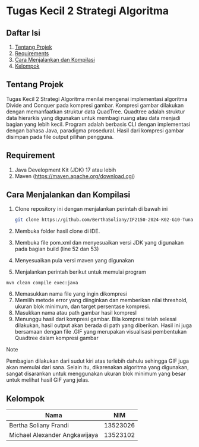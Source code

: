 # Tugas Kecil 2 Strategi Algoritma
## Daftar Isi
1. [Tentang Projek](#tentang-projek)
2. [Requirements](#requirement)
3. [Cara Menjalankan dan Kompilasi](#cara-menjalankan-dan-kompilasi)
4. [Kelompok](#kelompok)


## Tentang Projek
Tugas Kecil 2 Strategi Algoritma menilai mengenai implementasi algoritma Divide and Conquer pada kompresi gambar. Kompresi gambar dilakukan dengan memanfaatkan struktur data QuadTree. Quadtree adalah struktur data hierarkis yang digunakan untuk membagi ruang atau data menjadi bagian yang lebih kecil. Program adalah berbasis CLI dengan implementasi dengan bahasa Java, paradigma prosedural. Hasil dari kompresi gambar disimpan pada file output pilihan pengguna.

## Requirement
1. Java Development Kit (JDK) 17 atau lebih
2. Maven (https://maven.apache.org/download.cgi)

## Cara Menjalankan dan Kompilasi
1. Clone repository ini dengan menjalankan perintah di bawah ini
   ```sh
   git clone https://github.com/BerthaSoliany/IF2150-2024-K02-G10-Tunaz.git

2. Membuka folder hasil clone di IDE.

3. Membuka file pom.xml dan menyesuaikan versi JDK yang digunakan pada bagian build (line 52 dan 53)
4. Menyesuaikan pula versi maven yang digunakan
5. Menjalankan perintah berikut untuk memulai program
  ```
  mvn clean compile exec:java
  ```
6. Memasukkan nama file yang ingin dikompresi
7. Memilih metode error yang diinginkan dan memberikan nilai threshold, ukuran blok minimum, dan target persentase kompresi.
8. Masukkan nama atau path gambar hasil kompresl
9. Menunggu hasil dari kompresi gambar. Bila kompresi telah selesai dilakukan, hasil output akan berada di path yang diberikan. Hasil ini juga bersamaan dengan file .GIF yang merupakan visualisasi pembentukan Quadtree dalam kompresi gambar
> [!Note]
> Pembagian dilakukan dari sudut kiri atas terlebih dahulu sehingga GIF juga akan memulai dari sana. Selain itu, dikarenakan algoritma yang digunakan, sangat disarankan untuk menggunakan ukuran blok minimum yang besar untuk melihat hasil GIF yang jelas.


## Kelompok
| Nama | NIM |
|-----|------|
| Bertha Soliany Frandi | 13523026 |
| Michael Alexander Angkawijaya | 13523102 |

